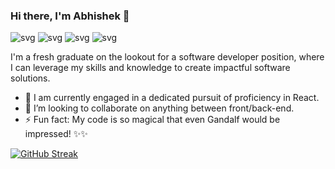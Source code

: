 ### Hi there, I'm Abhishek 👋


![svg](https://www.vectorlogo.zone/logos/javascript/javascript-horizontal.svg)
![svg](https://www.vectorlogo.zone/logos/reactjs/reactjs-ar21.svg)
![svg](https://www.vectorlogo.zone/logos/nodejs/nodejs-ar21.svg)
![svg](https://www.vectorlogo.zone/logos/mongodb/mongodb-ar21.svg)

I'm a fresh graduate on the lookout for a software developer position, where I can leverage my skills and knowledge to create impactful software solutions.

- 🌱 I am currently engaged in a dedicated pursuit of proficiency in React.
- 💞️ I’m looking to collaborate on anything between front/back-end.
- ⚡ Fun fact: My code is so magical that even Gandalf would be impressed! ✨✨

[![GitHub Streak](https://streak-stats.demolab.com?user=abhishek-das-ind&theme=dark)](https://git.io/streak-stats)

<!--
**abhishek-das-ind/abhishek-das-ind** is a ✨ _special_ ✨ repository because its `README.md` (this file) appears on your GitHub profile.

Here are some ideas to get you started:

- 🔭 I’m currently working on ...
- 🌱 I’m currently learning ...
- 👯 I’m looking to collaborate on ...
- 🤔 I’m looking for help with ...
- 💬 Ask me about ...
- 📫 How to reach me: ...
- 😄 Pronouns: ...
-->
